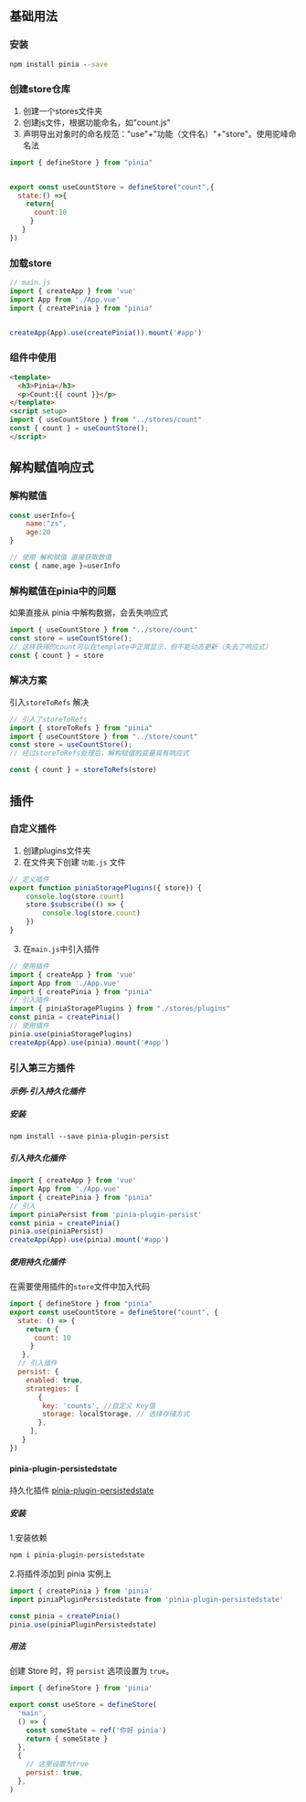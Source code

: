 ## 基础用法
### 安装
```cmd
npm install pinia --save
```
### 创建store仓库
1. 创建一个stores文件夹
2. 创建js文件，根据功能命名，如"count.js"
3. 声明导出对象时的命名规范："use"+"功能（文件名）"+"store"。使用驼峰命名法
```js
import { defineStore } from "pinia"


export const useCountStore = defineStore("count",{
  state:() =>{
    return{
      count:10
     }
   }
})
```
### 加载store
```js
// main.js
import { createApp } from 'vue'
import App from './App.vue'
import { createPinia } from "pinia"


createApp(App).use(createPinia()).mount('#app')
```
### 组件中使用
```HTML
<template>
  <h3>Pinia</h3>
  <p>Count:{{ count }}</p>
</template>
<script setup>
import { useCountStore } from "../stores/count"
const { count } = useCountStore();
</script>

```


## 解构赋值响应式
### 解构赋值
```js
const userInfo={
	name:"zs",
	age:20
}

// 使用 解构赋值 直接获取数值
const { name,age }=userInfo
```
### 解构赋值在pinia中的问题
如果直接从 pinia 中解构数据，会丢失响应式
```js
import { useCountStore } from "../store/count"
const store = useCountStore();
// 这样获得的count可以在template中正常显示，但不能动态更新（失去了响应式）
const { count } = store
```
### 解决方案
引入``storeToRefs`` 解决
```js
// 引入了storeToRefs
import { storeToRefs } from "pinia"
import { useCountStore } from "../store/count"
const store = useCountStore();
// 经过storeToRefs处理后，解构赋值的变量具有响应式

const { count } = storeToRefs(store)
```
## 插件
### 自定义插件
1. 创建plugins文件夹
2. 在文件夹下创建 ``功能.js`` 文件
```js
// 定义插件
export function piniaStoragePlugins({ store}) {
	console.log(store.count)
	store.$subscribe(() => {
		console.log(store.count)
	})
}
```
3. 在``main.js``中引入插件
```js
// 使用插件
import { createApp } from 'vue'
import App from './App.vue'
import { createPinia } from "pinia"
// 引入插件
import { piniaStoragePlugins } from "./stores/plugins"
const pinia = createPinia()
// 使用插件
pinia.use(piniaStoragePlugins)
createApp(App).use(pinia).mount('#app')
```

### 引入第三方插件
#### *示例-引入持久化插件*
##### 安装
```shell
npm install --save pinia-plugin-persist
```
##### 引入持久化插件
```js
import { createApp } from 'vue'
import App from './App.vue'
import { createPinia } from "pinia"
// 引入
import piniaPersist from 'pinia-plugin-persist'
const pinia = createPinia()
pinia.use(piniaPersist)
createApp(App).use(pinia).mount('#app')
```
##### 使用持久化插件
在需要使用插件的``store``文件中加入代码
```js
import { defineStore } from "pinia"
export const useCountStore = defineStore("count", {
  state: () => {
    return {
      count: 10
     }
   },
  // 引入插件
  persist: {
    enabled: true,
    strategies: [
       {
        key: 'counts', //自定义 Key值
        storage: localStorage, // 选择存储方式
       },
     ],
   }
})

```

#### pinia-plugin-persistedstate
持久化插件
[pinia-plugin-persistedstate](https://prazdevs.github.io/pinia-plugin-persistedstate/zh/guide/)
##### 安装
1.安装依赖
```bash
npm i pinia-plugin-persistedstate
```

2.将插件添加到 pinia 实例上
```js
import { createPinia } from 'pinia'
import piniaPluginPersistedstate from 'pinia-plugin-persistedstate'

const pinia = createPinia()
pinia.use(piniaPluginPersistedstate)
```

##### 用法
创建 Store 时，将 `persist` 选项设置为 `true`。
```js
import { defineStore } from 'pinia'

export const useStore = defineStore(
  'main',
  () => {
    const someState = ref('你好 pinia')
    return { someState }
  },
  {
	// 这里设置为true
    persist: true,
  },
)
```
